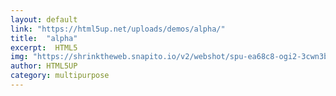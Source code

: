 ```yaml
---
layout: default
link: "https://html5up.net/uploads/demos/alpha/"
title:  "alpha"
excerpt:  HTML5
img: "https://shrinktheweb.snapito.io/v2/webshot/spu-ea68c8-ogi2-3cwn3bmfojjlb56e?size=mc&screen=1280x1024&url=https%3A%2F%2Fhtml5up.net%2Fuploads%2Fdemos%2Falpha%2F"
author: HTML5UP
category: multipurpose
---
```


